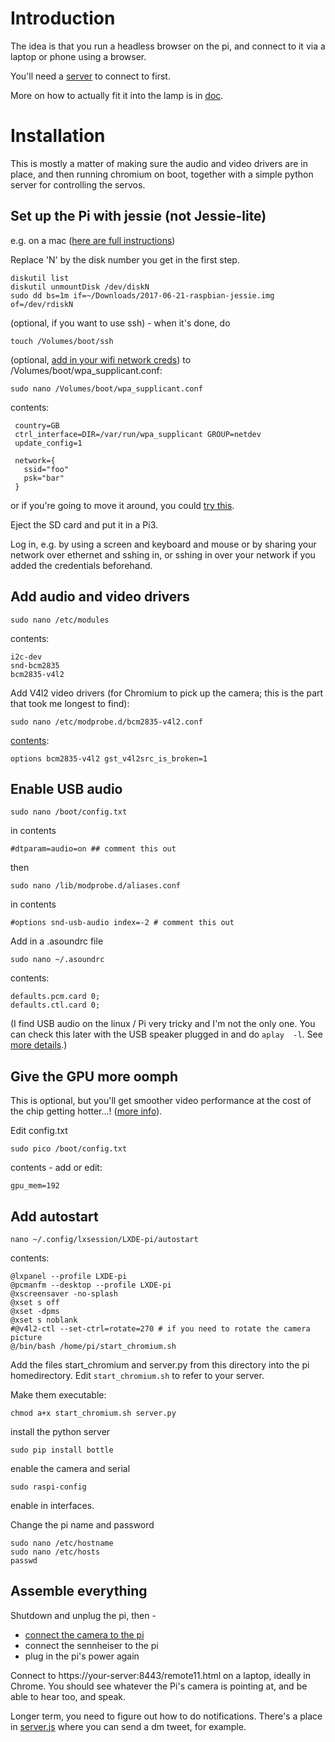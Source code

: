 # Introduction

The idea is that you run a headless browser on the pi, and connect to it 
via a laptop or phone using a browser. 

You'll need a [server](/server) to connect to first.

More on how to actually fit it into the lamp is in [doc](doc/).

# Installation

This is mostly a matter of making sure the audio and video drivers are 
in place, and then running chromium on boot, together with a simple 
python server for controlling the servos.

## Set up the Pi with jessie (not Jessie-lite)

e.g. on a mac ([here are full instructions](https://www.raspberrypi.org/documentation/installation/installing-images/))

Replace 'N' by the disk number you get in the first step.

    diskutil list
    diskutil unmountDisk /dev/diskN
    sudo dd bs=1m if=~/Downloads/2017-06-21-raspbian-jessie.img of=/dev/rdiskN

(optional, if you want to use ssh) - when it's done, do

    touch /Volumes/boot/ssh

(optional, [add in your wifi network creds](https://www.raspberrypi.org/blog/page/2/?fish#another-update-raspbian)) to /Volumes/boot/wpa_supplicant.conf:

    sudo nano /Volumes/boot/wpa_supplicant.conf

contents:

     country=GB
     ctrl_interface=DIR=/var/run/wpa_supplicant GROUP=netdev
     update_config=1

     network={
       ssid="foo"
       psk="bar"
     }

or if you're going to move it around, you could [try this](https://planb.nicecupoftea.org/2015/12/04/raspberry-pi-create-an-access-point-for-easily-getting-limited-input-devices-on-wifi-chromecast-style/).

Eject the SD card and put it in a Pi3.

Log in, e.g. by using a screen and keyboard and mouse or by sharing your 
network over ethernet and sshing in, or sshing in over your network if 
you added the credentials beforehand.

## Add audio and video drivers

    sudo nano /etc/modules

contents:

    i2c-dev
    snd-bcm2835
    bcm2835-v4l2

Add V4l2 video drivers (for Chromium to pick up the camera; this is the 
part that took me longest to find):

    sudo nano /etc/modprobe.d/bcm2835-v4l2.conf

[contents](https://stackoverflow.com/questions/25941171/how-to-get-gstreamer1-0-working-with-v4l2-raspicam-driver):

    options bcm2835-v4l2 gst_v4l2src_is_broken=1

## Enable USB audio

    sudo nano /boot/config.txt 

in contents

    #dtparam=audio=on ## comment this out

then

    sudo nano /lib/modprobe.d/aliases.conf

in contents

    #options snd-usb-audio index=-2 # comment this out

Add in a .asoundrc file

    sudo nano ~/.asoundrc

contents:

    defaults.pcm.card 0;
    defaults.ctl.card 0;

(I find USB audio on the linux / Pi very tricky and I'm not the only one. You 
can check this later with the USB speaker plugged in and do ```aplay 
-l```. See [more details](http://raspberrypi.stackexchange.com/questions/39928/unable-to-set-default-input-and-output-audio-device-on-raspberry-jessie).)

## Give the GPU more oomph

This is optional, but you'll get smoother video performance at the cost of the chip getting hotter...! ([more info](https://raspberrypi.stackexchange.com/a/1885)).

Edit config.txt

    sudo pico /boot/config.txt  

contents - add or edit:

    gpu_mem=192 

## Add autostart

    nano ~/.config/lxsession/LXDE-pi/autostart

contents:

    @lxpanel --profile LXDE-pi
    @pcmanfm --desktop --profile LXDE-pi
    @xscreensaver -no-splash
    @xset s off
    @xset -dpms
    @xset s noblank
    #@v4l2-ctl --set-ctrl=rotate=270 # if you need to rotate the camera picture
    @/bin/bash /home/pi/start_chromium.sh

Add the files start_chromium and server.py from this directory into the pi homedirectory. Edit ```start_chromium.sh``` to refer to your server.

Make them executable:

    chmod a+x start_chromium.sh server.py

install the python server

    sudo pip install bottle

enable the camera and serial

    sudo raspi-config

enable in interfaces.

Change the pi name and password

    sudo nano /etc/hostname
    sudo nano /etc/hosts
    passwd

## Assemble everything

Shutdown and unplug the pi, then - 

 * [connect the camera to the pi](https://www.raspberrypi.org/documentation/usage/camera/README.md)
 * connect the sennheiser to the pi
 * plug in the pi's power again

Connect to https://your-server:8443/remote11.html on a laptop, 
ideally in Chrome. You should see whatever the Pi's camera is pointing at, 
and be able to hear too, and speak. 

Longer term, you need to figure out how to do notifications. There's a 
place in [server.js](/../server/server.js) where you can send a dm tweet, 
for example.

